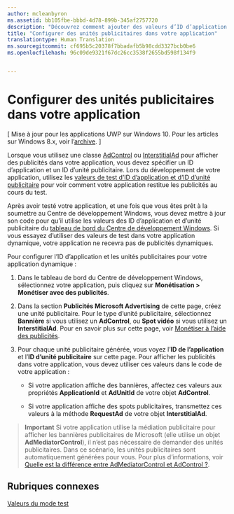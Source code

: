 ```yaml
---
author: mcleanbyron
ms.assetid: bb105fbe-bbbd-4d78-899b-345af2757720
description: "Découvrez comment ajouter des valeurs d’ID d’application et d’ID d’unité publicitaire du tableau de bord du Centre de développement Windows à votre application avant de la soumettre au Windows Store."
title: "Configurer des unités publicitaires dans votre application"
translationtype: Human Translation
ms.sourcegitcommit: cf695b5c20378f7bbadafb5b98cdd3327bcb0be6
ms.openlocfilehash: 96c09de9321f67dc26cc3538f2655bd598f134f9


---
```


# Configurer des unités publicitaires dans votre application


\[ Mise à jour pour les applications UWP sur Windows 10. Pour les articles sur Windows 8.x, voir l’[archive](http://go.microsoft.com/fwlink/p/?linkid=619132). \]

Lorsque vous utilisez une classe [AdControl](https://msdn.microsoft.com/library/windows/apps/microsoft.advertising.winrt.ui.adcontrol.aspx) ou [InterstitialAd](https://msdn.microsoft.com/library/windows/apps/microsoft.advertising.winrt.ui.interstitialad.aspx) pour afficher des publicités dans votre application, vous devez spécifier un ID d’application et un ID d’unité publicitaire. Lors du développement de votre application, utilisez les [valeurs de test d’ID d’application et d’ID d’unité publicitaire](test-mode-values.md) pour voir comment votre application restitue les publicités au cours du test.

Après avoir testé votre application, et une fois que vous êtes prêt à la soumettre au Centre de développement Windows, vous devez mettre à jour son code pour qu’il utilise les valeurs des ID d’application et d’unité publicitaire du [tableau de bord du Centre de développement Windows](https://msdn.microsoft.com/library/windows/apps/mt170658.aspx). Si vous essayez d’utiliser des valeurs de test dans votre application dynamique, votre application ne recevra pas de publicités dynamiques.

Pour configurer l’ID d’application et les unités publicitaires pour votre application dynamique :

1.  Dans le tableau de bord du Centre de développement Windows, sélectionnez votre application, puis cliquez sur **Monétisation &gt; Monétiser avec des publicités**.
2.  Dans la section **Publicités Microsoft Advertising** de cette page, créez une unité publicitaire. Pour le type d’unité publicitaire, sélectionnez **Bannière** si vous utilisez un **AdControl**, ou **Spot vidéo** si vous utilisez un **InterstitialAd**. Pour en savoir plus sur cette page, voir [Monétiser à l’aide des publicités](../publish/monetize-with-ads.md).

3.  Pour chaque unité publicitaire générée, vous voyez l’**ID de l’application** et l’**ID d’unité publicitaire** sur cette page. Pour afficher les publicités dans votre application, vous devez utiliser ces valeurs dans le code de votre application :

    * Si votre application affiche des bannières, affectez ces valeurs aux propriétés **ApplicationId** et **AdUnitId** de votre objet **AdControl**.

    * Si votre application affiche des spots publicitaires, transmettez ces valeurs à la méthode **RequestAd** de votre objet **InterstitialAd**.

> **Important** Si votre application utilise la médiation publicitaire pour afficher les bannières publicitaires de Microsoft (elle utilise un objet **AdMediatorControl**), il n’est pas nécessaire de demander des unités publicitaires. Dans ce scénario, les unités publicitaires sont automatiquement générées pour vous. Pour plus d’informations, voir [Quelle est la différence entre AdMediatorControl et AdControl ?](what-is-the-difference-admediatorcontrol-or-adcontrol.md).

 

## Rubriques connexes

[Valeurs du mode test](test-mode-values.md)


 

 



<!--HONumber=Jun16_HO4-->


